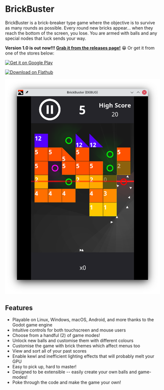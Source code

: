 # BrickBuster

BrickBuster is a brick-breaker type game where the objective is to survive as many rounds as possible. Every round new bricks appear... when they reach the bottom of the screen, you lose. You are armed with balls and any special nodes that luck sends your way.

**Version 1.0 is out now!!! [Grab it from the releases page!](https://github.com/claucambra/BrickBuster/releases/tag/1.0)** 😁 Or get it from one of the stores below:

<a href='https://play.google.com/store/apps/details?id=org.claucambra.brickbuster&pcampaignid=pcampaignidMKT-Other-global-all-co-prtnr-py-PartBadge-Mar2515-1'><img width='200px' alt='Get it on Google Play' src='https://play.google.com/intl/en_us/badges/static/images/badges/en_badge_web_generic.png'/></a>

<a href='https://flathub.org/apps/details/com.claudiocambra.brickbuster'><img width='190px' alt='Download on Flathub' src='https://flathub.org/assets/badges/flathub-badge-i-en.png'/></a>

![](screenshots/Screenshot1.png)

## Features

- Playable on Linux, Windows, macOS, Android, and more thanks to the Godot game engine
- Intuitive controls for both touchscreen and mouse users
- Choose from a handful (2) of game modes!
- Unlock new balls and customise them with different colours
- Customise the game with brick themes which affect menus too
- View and sort all of your past scores
- Enable kewl and inefficient lighting effects that will probably melt your GPU
- Easy to pick up, hard to master!
- Designed to be extensible -- easily create your own balls and game-modes!
- Poke through the code and make the game your own!
